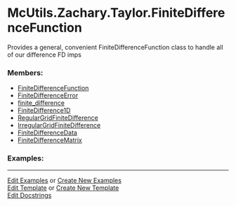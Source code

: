 # <a id="McUtils.Zachary.Taylor.FiniteDifferenceFunction">McUtils.Zachary.Taylor.FiniteDifferenceFunction</a>
    
Provides a general, convenient FiniteDifferenceFunction class to handle all of our difference FD imps

### Members:

  - [FiniteDifferenceFunction](FiniteDifferenceFunction/FiniteDifferenceFunction.md)
  - [FiniteDifferenceError](FiniteDifferenceFunction/FiniteDifferenceError.md)
  - [finite_difference](FiniteDifferenceFunction/finite_difference.md)
  - [FiniteDifference1D](FiniteDifferenceFunction/FiniteDifference1D.md)
  - [RegularGridFiniteDifference](FiniteDifferenceFunction/RegularGridFiniteDifference.md)
  - [IrregularGridFiniteDifference](FiniteDifferenceFunction/IrregularGridFiniteDifference.md)
  - [FiniteDifferenceData](FiniteDifferenceFunction/FiniteDifferenceData.md)
  - [FiniteDifferenceMatrix](FiniteDifferenceFunction/FiniteDifferenceMatrix.md)

### Examples:



___

[Edit Examples](https://github.com/McCoyGroup/References/edit/gh-pages/Documentation/examples/McUtils/Zachary/Taylor/FiniteDifferenceFunction.md) or 
[Create New Examples](https://github.com/McCoyGroup/References/new/gh-pages/?filename=Documentation/examples/McUtils/Zachary/Taylor/FiniteDifferenceFunction.md) <br/>
[Edit Template](https://github.com/McCoyGroup/References/edit/gh-pages/Documentation/templates/McUtils/Zachary/Taylor/FiniteDifferenceFunction.md) or 
[Create New Template](https://github.com/McCoyGroup/References/new/gh-pages/?filename=Documentation/templates/McUtils/Zachary/Taylor/FiniteDifferenceFunction.md) <br/>
[Edit Docstrings](https://github.com/McCoyGroup/McUtils/edit/master/Zachary/Taylor/FiniteDifferenceFunction/__init__.py?message=Update%20Docs)